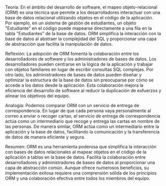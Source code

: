 Teoría: En el ámbito del desarrollo de software, el mapeo objeto-relacional (ORM) es una técnica que permite a los desarrolladores interactuar con una base de datos relacional utilizando objetos en el código de la aplicación. Por ejemplo, en un sistema de gestión de estudiantes, un objeto "Estudiante" en el código puede mapearse directamente a una fila en la tabla "Estudiantes" de la base de datos. ORM simplifica la interacción con la base de datos al abstraer la complejidad del SQL y proporcionar una capa de abstracción que facilita la manipulación de datos.

Reflexión: La adopción de ORM fomenta la colaboración entre los desarrolladores de software y los administradores de bases de datos. Los desarrolladores pueden centrarse en la lógica de la aplicación y trabajar con objetos familiares en lugar de escribir consultas SQL complejas. Por otro lado, los administradores de bases de datos pueden diseñar y optimizar la estructura de la base de datos sin preocuparse por cómo se accede a los datos desde la aplicación. Esta colaboración mejora la eficiencia del desarrollo de software al reducir la duplicación de esfuerzos y alinear los objetivos del equipo.

Analogía: Podemos comparar ORM con un servicio de entrega de correspondencia. En lugar de que cada persona vaya personalmente al correo a enviar o recoger cartas, el servicio de entrega de correspondencia actúa como un intermediario que recoge y entrega las cartas en nombre de las personas. De manera similar, ORM actúa como un intermediario entre la aplicación y la base de datos, facilitando la comunicación y la transferencia de datos de manera eficiente y segura.

Resumen: ORM es una herramienta poderosa que simplifica la interacción con bases de datos relacionales al mapear objetos en el código de la aplicación a tablas en la base de datos. Facilita la colaboración entre desarrolladores y administradores de bases de datos al proporcionar una capa de abstracción común. Aunque ofrece numerosos beneficios, su implementación exitosa requiere una comprensión sólida de los principios ORM y una colaboración efectiva entre todos los miembros del equipo.